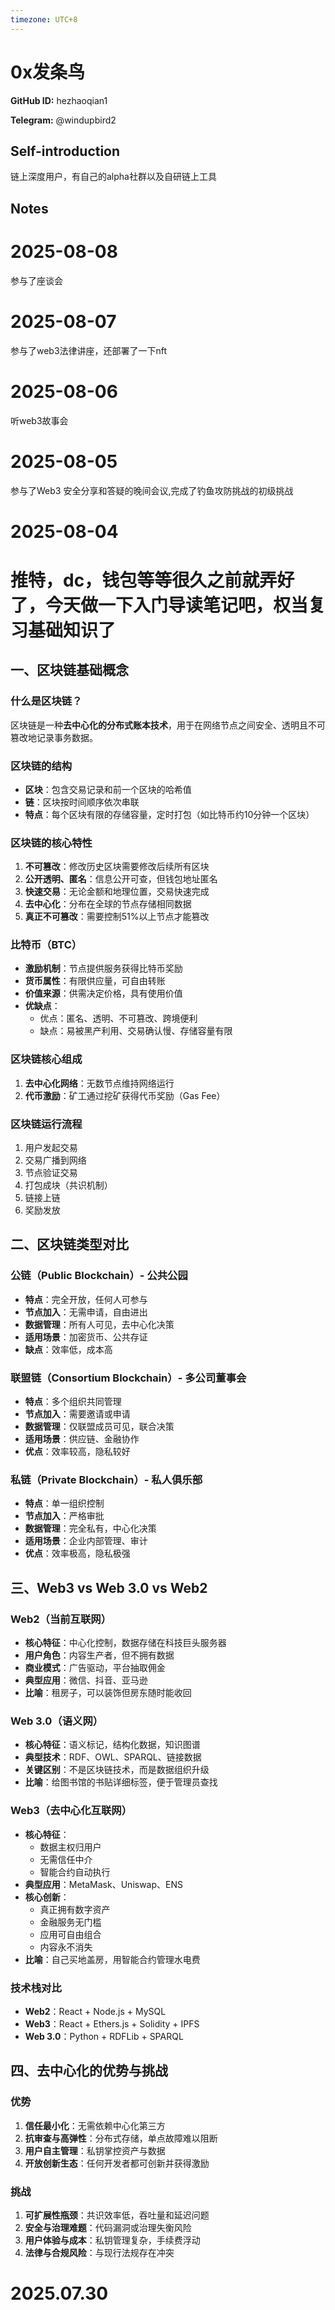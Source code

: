 ```yaml
---
timezone: UTC+8
---
```


# 0x发条鸟

**GitHub ID:** hezhaoqian1

**Telegram:** @windupbird2

## Self-introduction

链上深度用户，有自己的alpha社群以及自研链上工具

## Notes

<!-- Content_START -->
# 2025-08-08

参与了座谈会

# 2025-08-07

参与了web3法律讲座，还部署了一下nft

# 2025-08-06

听web3故事会

# 2025-08-05

参与了Web3 安全分享和答疑的晚间会议,完成了钓鱼攻防挑战的初级挑战

# 2025-08-04

# 推特，dc，钱包等等很久之前就弄好了，今天做一下入门导读笔记吧，权当复习基础知识了

## 一、区块链基础概念

### 什么是区块链？
区块链是一种**去中心化的分布式账本技术**，用于在网络节点之间安全、透明且不可篡改地记录事务数据。

### 区块链的结构
- **区块**：包含交易记录和前一个区块的哈希值
- **链**：区块按时间顺序依次串联
- **特点**：每个区块有限的存储容量，定时打包（如比特币约10分钟一个区块）

### 区块链的核心特性
1. **不可篡改**：修改历史区块需要修改后续所有区块
2. **公开透明、匿名**：信息公开可查，但钱包地址匿名
3. **快速交易**：无论金额和地理位置，交易快速完成
4. **去中心化**：分布在全球的节点存储相同数据
5. **真正不可篡改**：需要控制51%以上节点才能篡改

### 比特币（BTC）
- **激励机制**：节点提供服务获得比特币奖励
- **货币属性**：有限供应量，可自由转账
- **价值来源**：供需决定价格，具有使用价值
- **优缺点**：
  - 优点：匿名、透明、不可篡改、跨境便利
  - 缺点：易被黑产利用、交易确认慢、存储容量有限

### 区块链核心组成
1. **去中心化网络**：无数节点维持网络运行
2. **代币激励**：矿工通过挖矿获得代币奖励（Gas Fee）

### 区块链运行流程
1. 用户发起交易
2. 交易广播到网络
3. 节点验证交易
4. 打包成块（共识机制）
5. 链接上链
6. 奖励发放

## 二、区块链类型对比

### 公链（Public Blockchain）- 公共公园
- **特点**：完全开放，任何人可参与
- **节点加入**：无需申请，自由进出
- **数据管理**：所有人可见，去中心化决策
- **适用场景**：加密货币、公共存证
- **缺点**：效率低，成本高

### 联盟链（Consortium Blockchain）- 多公司董事会
- **特点**：多个组织共同管理
- **节点加入**：需要邀请或申请
- **数据管理**：仅联盟成员可见，联合决策
- **适用场景**：供应链、金融协作
- **优点**：效率较高，隐私较好

### 私链（Private Blockchain）- 私人俱乐部
- **特点**：单一组织控制
- **节点加入**：严格审批
- **数据管理**：完全私有，中心化决策
- **适用场景**：企业内部管理、审计
- **优点**：效率极高，隐私极强

## 三、Web3 vs Web 3.0 vs Web2

### Web2（当前互联网）
- **核心特征**：中心化控制，数据存储在科技巨头服务器
- **用户角色**：内容生产者，但不拥有数据
- **商业模式**：广告驱动，平台抽取佣金
- **典型应用**：微信、抖音、亚马逊
- **比喻**：租房子，可以装饰但房东随时能收回

### Web 3.0（语义网）
- **核心特征**：语义标记，结构化数据，知识图谱
- **典型技术**：RDF、OWL、SPARQL、链接数据
- **关键区别**：不是区块链技术，而是数据组织升级
- **比喻**：给图书馆的书贴详细标签，便于管理员查找

### Web3（去中心化互联网）
- **核心特征**：
  - 数据主权归用户
  - 无需信任中介
  - 智能合约自动执行
- **典型应用**：MetaMask、Uniswap、ENS
- **核心创新**：
  - 真正拥有数字资产
  - 金融服务无门槛
  - 应用可自由组合
  - 内容永不消失
- **比喻**：自己买地盖房，用智能合约管理水电费

### 技术栈对比
- **Web2**：React + Node.js + MySQL
- **Web3**：React + Ethers.js + Solidity + IPFS
- **Web 3.0**：Python + RDFLib + SPARQL

## 四、去中心化的优势与挑战

### 优势
1. **信任最小化**：无需依赖中心化第三方
2. **抗审查与高弹性**：分布式存储，单点故障难以阻断
3. **用户自主管理**：私钥掌控资产与数据
4. **开放创新生态**：任何开发者都可创新并获得激励

### 挑战
1. **可扩展性瓶颈**：共识效率低，吞吐量和延迟问题
2. **安全与治理难题**：代码漏洞或治理失衡风险
3. **用户体验与成本**：私钥管理复杂，手续费浮动
4. **法律与合规风险**：与现行法规存在冲突


# 2025.07.30


<!-- Content_END -->
